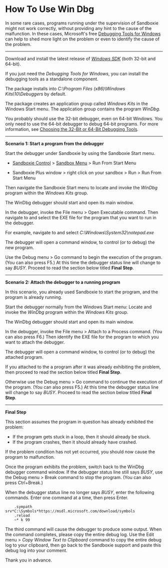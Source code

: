 # How To Use Win Dbg

In some rare cases, programs running under the supervision of Sandboxie might not work correctly, without providing any hint to the cause of the malfunction. In these cases, Microsoft's free [Debugging Tools for Windows](https://docs.microsoft.com/en-us/windows-hardware/drivers/debugger/debugger-download-tools) can help to shed more light on the problem or even to identify the cause of the problem.

* * *

Download and install the latest release of [_Windows SDK_](https://developer.microsoft.com/en-us/windows/downloads/windows-sdk) (both 32-bit and 64-bit).

If you just need the _Debugging Tools for Windows_, you can install the debugging tools as a standalone component.

The package installs into _C:\Program Files (x86)\Windows Kits\10\Debuggers_ by default.

The package creates an application group called _Windows Kits_ in the Windows Start menu. The application group contains the program _WinDbg_.

You probably should use the 32-bit debugger, even on 64-bit Windows. You only need to use the 64-bit debugger to debug 64-bit programs. For more information, see [Choosing the 32-Bit or 64-Bit Debugging Tools](https://docs.microsoft.com/en-us/windows-hardware/drivers/debugger/choosing-a-32-bit-or-64-bit-debugger-package).

* * *

**Scenario 1: Start a program from the debugger**

Start the debugger under Sandboxie by using the Sandboxie Start menu.

* [Sandboxie Control](SandboxieControl.md) > [Sandbox Menu](SandboxMenu.md) > Run From Start Menu

* Sandboxie Plus window > right click on your sandbox > Run > Run From Start Menu

Then navigate the Sandboxie Start menu to locate and invoke the _WinDbg_ program within the _Windows Kits_ group.

The WinDbg debugger should start and open its main window.

In the debugger, invoke the File menu > Open Executable command. Then navigate to and select the EXE file for the program that you want to run in the debugger.

For example, navigate to and select _C:\Windows\System32\notepad.exe_

The debugger will open a command window, to control (or to debug) the new program.

Use the Debug menu > Go command to begin the execution of the program. (You can also press F5.) At this time the debugger status line will change to say *BUSY*. Proceed to read the section below titled **Final Step**.

* * *

**Scenario 2: Attach the debugger to a running program**

In this scenario, you already used Sandboxie to start the program, and the program is already running.

Start the debugger normally from the Windows Start menu: Locate and invoke the _WinDbg_ program within the _Windows Kits_ group.

The WinDbg debugger should start and open its main window.

In the debugger, invoke the File menu > Attach to a Process command. (You can also press F6.) Then identify the EXE file for the program to which you want to attach the debugger.

The debugger will open a command window, to control (or to debug) the attached program.

If you attached to the a program after it was already exhibiting the problem, then proceed to read the section below titled **Final Step**.

Otherwise use the Debug menu > Go command to continue the execution of the program. (You can also press F5.) At this time the debugger status line will change to say *BUSY*. Proceed to read the section below titled **Final Step**.

* * *

**Final Step**

This section assumes the program in question has already exhibited the problem:

*   If the program gets stuck in a loop, then it should already be stuck.
*   If the program crashes, then it should already have crashed.

If the problem condition has not yet occurred, you should now cause the program to malfunction.

Once the program exhibits the problem, switch back to the WinDbg debugger command window. If the debugger status line still says *BUSY*, use the Debug menu > Break command to stop the program. (You can also press Ctrl+Break.)

When the debugger status line no longer says *BUSY*, enter the following commands. Enter one command at a time, then press Enter.

```
    .sympath srv*C:\Symbols*https://msdl.microsoft.com/download/symbols
    .reload
    ~* k 99
```

The third command will cause the debugger to produce some output. When the command completes, please copy the entire debug log. Use the Edit menu > _Copy Window Text to Clipboard_ command to copy the entire debug log to your clipboard, then go back to the Sandboxie support and paste this debug log into your comment.

Thank you in advance.
